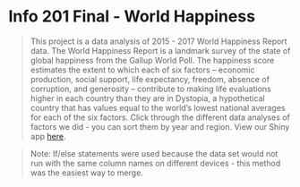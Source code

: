 # Info 201 Final - World Happiness
> This project is a data analysis of 2015 - 2017 World Happiness Report data. The World Happiness Report is a landmark survey of the state of global happiness from the Gallup World Poll. The happiness score estimates the extent to which each of six factors – economic production, social support, life expectancy, freedom, absence of corruption, and generosity – contribute to making life evaluations higher in each country than they are in Dystopia, a hypothetical country that has values equal to the world’s lowest national averages for each of the six factors. Click through the different data analyses of factors we did - you can sort them by year and region.
> View our Shiny app [here](https://laughmj5.shinyapps.io/info201final/ "World Happiness Shiny App"). 

> Note: If/else statements were used because the data set would not run with the same column names on different devices - this method  was the easiest way to merge.